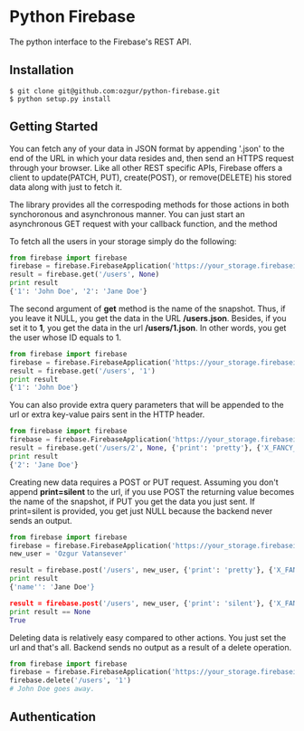 # Python Firebase

The python interface to the Firebase's REST API.

## Installation

    $ git clone git@github.com:ozgur/python-firebase.git
    $ python setup.py install

## Getting Started

You can fetch any of your data in JSON format by appending '.json' to the end of the URL in which your data resides and, then send an HTTPS request through your browser. Like all other REST specific APIs, Firebase offers a client to update(PATCH, PUT), create(POST), or remove(DELETE) his stored data along with just to fetch it.

The library provides all the correspoding methods for those actions in both synchoronous and asynchronous manner. You can just start an asynchronous GET request with your callback function, and the method


To fetch all the users in your storage simply do the following:

```python
from firebase import firebase
firebase = firebase.FirebaseApplication('https://your_storage.firebaseio.com', None)
result = firebase.get('/users', None)
print result
{'1': 'John Doe', '2': 'Jane Doe'}
```


The second argument of **get** method is the name of the snapshot. Thus, if you leave it NULL, you get the data in the URL **/users.json**. Besides, if you set it to **1**, you get the data in the url **/users/1.json**. In other words, you get the user whose ID equals to 1.

```python
from firebase import firebase
firebase = firebase.FirebaseApplication('https://your_storage.firebaseio.com', None)
result = firebase.get('/users', '1')
print result
{'1': 'John Doe'}
```

You can also provide extra query parameters that will be appended to the url or extra key-value pairs sent in the HTTP header.

```python
from firebase import firebase
firebase = firebase.FirebaseApplication('https://your_storage.firebaseio.com', None)
result = firebase.get('/users/2', None, {'print': 'pretty'}, {'X_FANCY_HEADER': 'VERY FANCY'})
print result
{'2': 'Jane Doe'}
```

Creating new data requires a POST or PUT request. Assuming you don't append **print=silent** to the url, if you use POST the returning value becomes the name of the snapshot, if PUT you get the data you just sent. If print=silent is provided, you get just NULL because the backend never sends an output.

```python
from firebase import firebase
firebase = firebase.FirebaseApplication('https://your_storage.firebaseio.com', None)
new_user = 'Ozgur Vatansever'

result = firebase.post('/users', new_user, {'print': 'pretty'}, {'X_FANCY_HEADER': 'VERY FANCY'})
print result
{'name'': 'Jane Doe'}

result = firebase.post('/users', new_user, {'print': 'silent'}, {'X_FANCY_HEADER': 'VERY FANCY'})
print result == None
True
```

Deleting data is relatively easy compared to other actions. You just set the url and that's all. Backend sends no output as a result of a delete operation.

```python
from firebase import firebase
firebase = firebase.FirebaseApplication('https://your_storage.firebaseio.com', None)
firebase.delete('/users', '1')
# John Doe goes away.
```

## Authentication

